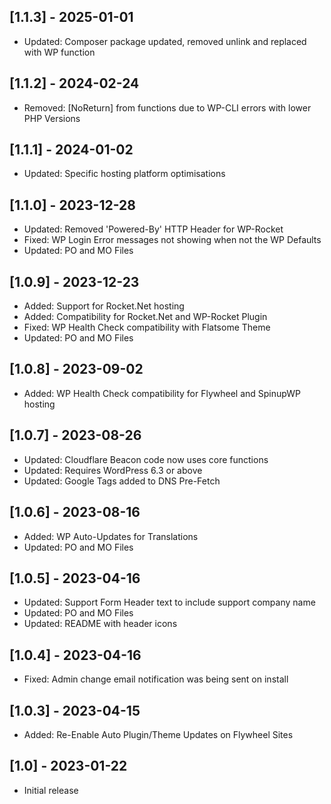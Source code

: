 ## [1.1.3] - 2025-01-01
- Updated: Composer package updated, removed unlink and replaced with WP function

## [1.1.2] - 2024-02-24
- Removed: [NoReturn] from functions due to WP-CLI errors with lower PHP Versions

## [1.1.1] - 2024-01-02
- Updated: Specific hosting platform optimisations

## [1.1.0] - 2023-12-28
- Updated: Removed 'Powered-By' HTTP Header for WP-Rocket
- Fixed: WP Login Error messages not showing when not the WP Defaults
- Updated: PO and MO Files

## [1.0.9] - 2023-12-23
- Added: Support for Rocket.Net hosting
- Added: Compatibility for Rocket.Net and WP-Rocket Plugin
- Fixed: WP Health Check compatibility with Flatsome Theme
- Updated: PO and MO Files

## [1.0.8] - 2023-09-02
- Added: WP Health Check compatibility for Flywheel and SpinupWP hosting

## [1.0.7] - 2023-08-26
- Updated: Cloudflare Beacon code now uses core functions
- Updated: Requires WordPress 6.3 or above
- Updated: Google Tags added to DNS Pre-Fetch

## [1.0.6] - 2023-08-16
- Added: WP Auto-Updates for Translations
- Updated: PO and MO Files

## [1.0.5] - 2023-04-16
- Updated: Support Form Header text to include support company name
- Updated: PO and MO Files
- Updated: README with header icons

## [1.0.4] - 2023-04-16
- Fixed: Admin change email notification was being sent on install

## [1.0.3] - 2023-04-15
- Added: Re-Enable Auto Plugin/Theme Updates on Flywheel Sites

## [1.0] - 2023-01-22
- Initial release
